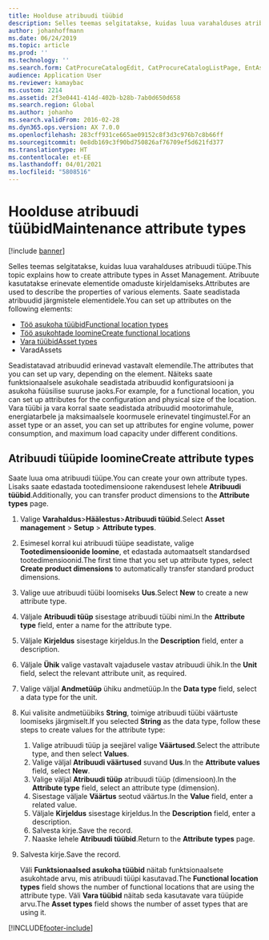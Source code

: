 ```yaml
---
title: Hoolduse atribuudi tüübid
description: Selles teemas selgitatakse, kuidas luua varahalduses atribuudi tüüpe.
author: johanhoffmann
ms.date: 06/24/2019
ms.topic: article
ms.prod: ''
ms.technology: ''
ms.search.form: CatProcureCatalogEdit, CatProcureCatalogListPage, EntAssetFunctionalLocationTypeCopy, EntAssetAttributeType, EntAssetAttributeTypeValue, EntAssetFunctionalLocationType
audience: Application User
ms.reviewer: kamaybac
ms.custom: 2214
ms.assetid: 2f3e0441-414d-402b-b28b-7ab0d650d658
ms.search.region: Global
ms.author: johanho
ms.search.validFrom: 2016-02-28
ms.dyn365.ops.version: AX 7.0.0
ms.openlocfilehash: 283cff931ce665ae09152c8f3d3c976b7c8b66ff
ms.sourcegitcommit: 0e8db169c3f90bd750826af76709ef5d621fd377
ms.translationtype: HT
ms.contentlocale: et-EE
ms.lasthandoff: 04/01/2021
ms.locfileid: "5808516"
---
```

# <a name="maintenance-attribute-types"></a><span data-ttu-id="67cdf-103">Hoolduse atribuudi tüübid</span><span class="sxs-lookup"><span data-stu-id="67cdf-103">Maintenance attribute types</span></span>

[!include [banner](../../includes/banner.md)]

 

<span data-ttu-id="67cdf-104">Selles teemas selgitatakse, kuidas luua varahalduses atribuudi tüüpe.</span><span class="sxs-lookup"><span data-stu-id="67cdf-104">This topic explains how to create attribute types in Asset Management.</span></span> <span data-ttu-id="67cdf-105">Atribuute kasutatakse erinevate elementide omaduste kirjeldamiseks.</span><span class="sxs-lookup"><span data-stu-id="67cdf-105">Attributes are used to describe the properties of various elements.</span></span> <span data-ttu-id="67cdf-106">Saate seadistada atribuudid järgmistele elementidele.</span><span class="sxs-lookup"><span data-stu-id="67cdf-106">You can set up attributes on the following elements:</span></span>

- [<span data-ttu-id="67cdf-107">Töö asukoha tüübid</span><span class="sxs-lookup"><span data-stu-id="67cdf-107">Functional location types</span></span>](../setup-for-functional-locations/functional-location-types.md)
- [<span data-ttu-id="67cdf-108">Töö asukohtade loomine</span><span class="sxs-lookup"><span data-stu-id="67cdf-108">Create functional locations</span></span>](../functional-locations/create-functional-locations.md)
- [<span data-ttu-id="67cdf-109">Vara tüübid</span><span class="sxs-lookup"><span data-stu-id="67cdf-109">Asset types</span></span>](../setup-for-objects/object-types.md)
- <span data-ttu-id="67cdf-110">Varad</span><span class="sxs-lookup"><span data-stu-id="67cdf-110">Assets</span></span>

<span data-ttu-id="67cdf-111">Seadistatavad atribuudid erinevad vastavalt elemendile.</span><span class="sxs-lookup"><span data-stu-id="67cdf-111">The attributes that you can set up vary, depending on the element.</span></span> <span data-ttu-id="67cdf-112">Näiteks saate funktsionaalsele asukohale seadistada atribuudid konfiguratsiooni ja asukoha füüsilise suuruse jaoks.</span><span class="sxs-lookup"><span data-stu-id="67cdf-112">For example, for a functional location, you can set up attributes for the configuration and physical size of the location.</span></span> <span data-ttu-id="67cdf-113">Vara tüübi ja vara korral saate seadistada atribuudid mootorimahule, energiatarbele ja maksimaalsele koormusele erinevatel tingimustel.</span><span class="sxs-lookup"><span data-stu-id="67cdf-113">For an asset type or an asset, you can set up attributes for engine volume, power consumption, and maximum load capacity under different conditions.</span></span>

## <a name="create-attribute-types"></a><span data-ttu-id="67cdf-114">Atribuudi tüüpide loomine</span><span class="sxs-lookup"><span data-stu-id="67cdf-114">Create attribute types</span></span>

<span data-ttu-id="67cdf-115">Saate luua oma atribuudi tüüpe.</span><span class="sxs-lookup"><span data-stu-id="67cdf-115">You can create your own attribute types.</span></span> <span data-ttu-id="67cdf-116">Lisaks saate edastada tootedimensioone rakendusest lehele **Atribuudi tüübid**.</span><span class="sxs-lookup"><span data-stu-id="67cdf-116">Additionally, you can transfer product dimensions to the **Attribute types** page.</span></span>

1. <span data-ttu-id="67cdf-117">Valige **Varahaldus**\>**Häälestus**\>**Atribuudi tüübid**.</span><span class="sxs-lookup"><span data-stu-id="67cdf-117">Select **Asset management** \> **Setup** \> **Attribute types**.</span></span>
2. <span data-ttu-id="67cdf-118">Esimesel korral kui atribuudi tüüpe seadistate, valige **Tootedimensioonide loomine**, et edastada automaatselt standardsed tootedimensioonid.</span><span class="sxs-lookup"><span data-stu-id="67cdf-118">The first time that you set up attribute types, select **Create product dimensions** to automatically transfer standard product dimensions.</span></span>
3. <span data-ttu-id="67cdf-119">Valige uue atribuudi tüübi loomiseks **Uus**.</span><span class="sxs-lookup"><span data-stu-id="67cdf-119">Select **New** to create a new attribute type.</span></span>
4. <span data-ttu-id="67cdf-120">Väljale **Atribuudi tüüp** sisestage atribuudi tüübi nimi.</span><span class="sxs-lookup"><span data-stu-id="67cdf-120">In the **Attribute type** field, enter a name for the attribute type.</span></span>
5. <span data-ttu-id="67cdf-121">Väljale **Kirjeldus** sisestage kirjeldus.</span><span class="sxs-lookup"><span data-stu-id="67cdf-121">In the **Description** field, enter a description.</span></span>
6. <span data-ttu-id="67cdf-122">Väljale **Ühik** valige vastavalt vajadusele vastav atribuudi ühik.</span><span class="sxs-lookup"><span data-stu-id="67cdf-122">In the **Unit** field, select the relevant attribute unit, as required.</span></span>
7. <span data-ttu-id="67cdf-123">Valige väljal **Andmetüüp** ühiku andmetüüp.</span><span class="sxs-lookup"><span data-stu-id="67cdf-123">In the **Data type** field, select a data type for the unit.</span></span>
8. <span data-ttu-id="67cdf-124">Kui valisite andmetüübiks **String**, toimige atribuudi tüübi väärtuste loomiseks järgmiselt.</span><span class="sxs-lookup"><span data-stu-id="67cdf-124">If you selected **String** as the data type, follow these steps to create values for the attribute type:</span></span>

    1. <span data-ttu-id="67cdf-125">Valige atribuudi tüüp ja seejärel valige **Väärtused**.</span><span class="sxs-lookup"><span data-stu-id="67cdf-125">Select the attribute type, and then select **Values**.</span></span>
    2. <span data-ttu-id="67cdf-126">Valige väljal **Atribuudi väärtused** suvand **Uus**.</span><span class="sxs-lookup"><span data-stu-id="67cdf-126">In the **Attribute values** field, select **New**.</span></span>
    3. <span data-ttu-id="67cdf-127">Valige väljal **Atribuudi tüüp** atribuudi tüüp (dimensioon).</span><span class="sxs-lookup"><span data-stu-id="67cdf-127">In the **Attribute type** field, select an attribute type (dimension).</span></span>
    4. <span data-ttu-id="67cdf-128">Sisestage väljale **Väärtus** seotud väärtus.</span><span class="sxs-lookup"><span data-stu-id="67cdf-128">In the **Value** field, enter a related value.</span></span>
    5. <span data-ttu-id="67cdf-129">Väljale **Kirjeldus** sisestage kirjeldus.</span><span class="sxs-lookup"><span data-stu-id="67cdf-129">In the **Description** field, enter a description.</span></span>
    6. <span data-ttu-id="67cdf-130">Salvesta kirje.</span><span class="sxs-lookup"><span data-stu-id="67cdf-130">Save the record.</span></span>
    7. <span data-ttu-id="67cdf-131">Naaske lehele **Atribuudi tüübid**.</span><span class="sxs-lookup"><span data-stu-id="67cdf-131">Return to the **Attribute types** page.</span></span>

9. <span data-ttu-id="67cdf-132">Salvesta kirje.</span><span class="sxs-lookup"><span data-stu-id="67cdf-132">Save the record.</span></span>

    <span data-ttu-id="67cdf-133">Väli **Funktsionaalsed asukoha tüübid** näitab funktsionaalsete asukohtade arvu, mis atribuudi tüüpi kasutavad.</span><span class="sxs-lookup"><span data-stu-id="67cdf-133">The **Functional location types** field shows the number of functional locations that are using the attribute type.</span></span> <span data-ttu-id="67cdf-134">Väli **Vara tüübid** näitab seda kasutavate vara tüüpide arvu.</span><span class="sxs-lookup"><span data-stu-id="67cdf-134">The **Asset types** field shows the number of asset types that are using it.</span></span>


[!INCLUDE[footer-include](../../../includes/footer-banner.md)]